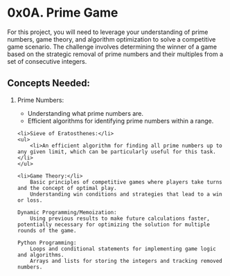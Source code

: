 # 0x0A. Prime Game

<p>For this project, you will need to leverage your understanding of prime numbers, game theory, and algorithm optimization to solve a competitive game scenario. The challenge involves determining the winner of a game based on the strategic removal of prime numbers and their multiples from a set of consecutive integers.</p>

## Concepts Needed:
<ol type = "1">
    <li>Prime Numbers:</li>
    <ul>
        <li>Understanding what prime numbers are.</li>
        <li>Efficient algorithms for identifying prime numbers within a range.</li>
    </ul>

    <li>Sieve of Eratosthenes:</li>
    <ul>
        <li>An efficient algorithm for finding all prime numbers up to any given limit, which can be particularly useful for this task.</li>
    </ul>

    <li>Game Theory:</li>
        Basic principles of competitive games where players take turns and the concept of optimal play.
        Understanding win conditions and strategies that lead to a win or loss.

    Dynamic Programming/Memoization:
        Using previous results to make future calculations faster, potentially necessary for optimizing the solution for multiple rounds of the game.

    Python Programming:
        Loops and conditional statements for implementing game logic and algorithms.
        Arrays and lists for storing the integers and tracking removed numbers.
</ol>
